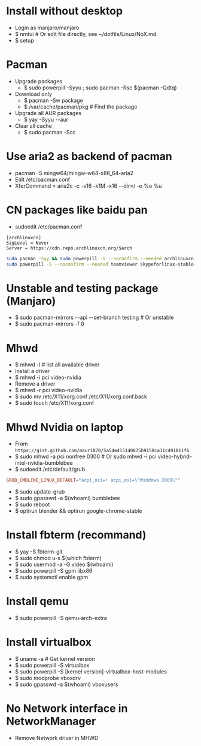 Install without desktop
=====
* Login as manjaro/manjaro
* $ nmtui # Or edit file directly, see ~/dotfile/Linux/NoX.md
* $ setup

Pacman
=====
* Upgrade packages
    * $ sudo powerpill -Syyu ; sudo pacman -Rsc $(pacman -Qdtq)
* Download only
    * $ pacman -Sw package
    * $ /var/cache/pacman/pkg # Find the package
* Upgrade all AUR packages
    * $ yay -Syyu --aur
* Clear all cache
    * $ sudo pacman -Scc

Use aria2 as backend of pacman
=====
* pacman -S mingw64/mingw-w64-x86\_64-aria2
* Edit /etc/pacman.conf
* XferCommand = aria2c -c -s16 -k1M -x16 --dir=/ -o %o %u

CN packages like baidu pan
=====
* sudoedit /etc/pacman.conf
```dosini
[archlinuxcn]
SigLevel = Never
Server = https://cdn.repo.archlinuxcn.org/$arch
```
```sh
sudo pacman -Syy && sudo powerpill -S --noconfirm --needed archlinuxcn-keyring
sudo powerpill -S --noconfirm --needed teamviewer skypeforlinux-stable-bin ttf-wps-fonts wps-office ttf-iosevka-term
```

Unstable and testing package (Manjaro)
=====
* $ sudo pacman-mirrors --api --set-branch testing # Or unstable
* $ sudo pacman-mirrors -f 0

Mhwd
=====
* $ mhwd -l # list all available driver
* Install a driver
* $ mhwd -i pci video-nvidia
* Remove a driver
* $ mhwd -r pci video-nvidia
* $ sudo mv /etc/X11/xorg.conf /etc/X11/xorg.conf.back
* $ sudo touch /etc/X11/xorg.conf

Mhwd Nvidia on laptop
=====
* From `https://gist.github.com/mauri870/5a54e415140875b9150ca31c491811f6`
* $ sudo mhwd -a pci nonfree 0300 # Or sudo mhwd -i pci video-hybrid-intel-nvidia-bumblebee
* $ sudoedit /etc/default/grub
```conf
GRUB_CMDLINE_LINUX_DEFAULT="acpi_osi=! acpi_osi=\"Windows 2009\""
```
* $ sudo update-grub
* $ sudo gpasswd -a $(whoami) bumblebee
* $ sudo reboot
* $ optirun blender && optirun google-chrome-stable

Install fbterm (recommand)
=====
* $ yay -S fbterm-git
* $ sudo chmod u-s $(which fbterm)
* $ sudo usermod -a -G video $(whoami)
* $ sudo powerpill -S gpm libx86
* $ sudo systemctl enable gpm

Install qemu
=====
* $ sudo powerpill -S qemu-arch-extra

Install virtualbox
=====
* $ uname -a # Get kernel version
* $ sudo powerpill -S virtualbox
* $ sudo powerpill -S [kernel version]-virtualbox-host-modules
* $ sudo modprobe vboxdrv
* $ sudo gpasswd -a $(whoami) vboxusers

No Network interface in NetworkManager
=====
* Remove Network driver in MHWD
